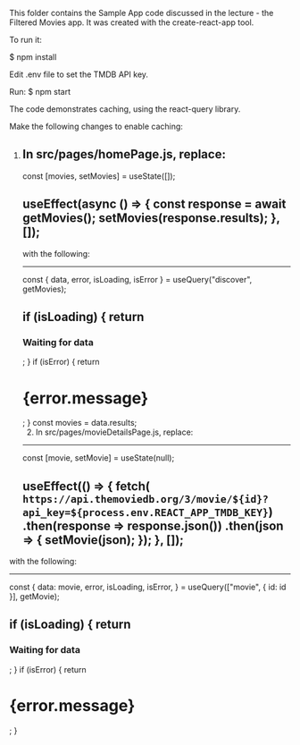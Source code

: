 This folder contains the Sample App code discussed in the lecture - the
Filtered Movies app. It was created with the create-react-app tool.

To run it:

$ npm install

Edit .env file to set the TMDB API key.

Run:
$ npm start

The code demonstrates caching, using the react-query library.

Make the following changes to enable caching:

1. In src/pages/homePage.js, replace:
   --------------------
   const [movies, setMovies] = useState([]);

   useEffect(async () => {
     const response = await getMovies();
     setMovies(response.results);
   }, []);
   --------------------

   with the following:

   ---------------------
    const { data, error, isLoading, isError } = useQuery("discover", getMovies);

    if (isLoading) {
      return <h3>Waiting for data </h3>;
    }
    if (isError) {
      return <h1>{error.message}</h1>;
    }
    const movies = data.results;
   ---------------------

   2. In src/pages/movieDetailsPage.js, replace:
   --------------------------
    const [movie, setMovie] = useState(null);

    useEffect(() => {
        fetch(
        `https://api.themoviedb.org/3/movie/${id}?api_key=${process.env.REACT_APP_TMDB_KEY}`)
        .then(response => response.json())
        .then(json => {
            setMovie(json);
        });
    }, []);
   --------------------------

with the following:

--------------------------
  const {
    data: movie,
    error,
    isLoading,
    isError,
  } = useQuery(["movie", { id: id }], getMovie);

  if (isLoading) {
    return <h3>Waiting for data </h3>;
  }
  if (isError) {
    return <h1>{error.message}</h1>;
  }
---------------------------